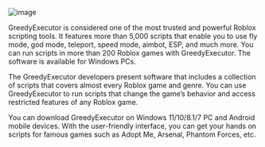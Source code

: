 ![image](https://github.com/user-attachments/assets/c8d8b198-074e-4278-aa67-5e7bb5296607)

GreedyExecutor is considered one of the most trusted and powerful Roblox scripting tools. It features more than 5,000 scripts that enable you to use fly mode, god mode, teleport, speed mode, aimbot, ESP, and much more. You can run scripts in more than 200 Roblox games with GreedyExecutor. The software is available for Windows PCs.

The GreedyExecutor developers present software that includes a collection of scripts that covers almost every Roblox game and genre. You can use GreedyExecutor to run scripts that change the game’s behavior and access restricted features of any Roblox game.

You can download GreedyExecutor on Windows 11/10/8.1/7 PC and Android mobile devices. With the user-friendly interface, you can get your hands on scripts for famous games such as Adopt Me, Arsenal, Phantom Forces, etc.

